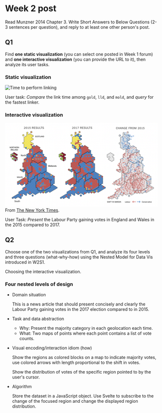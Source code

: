 # Week 2 post

Read Munzner 2014 Chapter 3.
Write Short Answers to Below Questions (2-3 sentences per question),
and reply to at least one other person's post.

## Q1

Find **one static visualization**
(you can select one posted in Week 1 forum)
and **one interactive visualization** (you can provide the URL to it),
then analyze its user tasks.

### Static visualization

![Time to perform linking](https://raw.githubusercontent.com/rui314/mold/main/docs/comparison.png)

User task:
*Compare* the link time among `gold`, `lld`, and `mold`,
and *query* for the fastest linker.

### Interactive visualization

![Votes from Labour vs Conservative](https://raw.githubusercontent.com/SichangHe/STATS401/main/week2/vote_labour_vs_conservative.png)
From [The New York Times](https://www.nytimes.com/interactive/2017/06/08/world/europe/british-general-election-results-analysis.html).

User Task:
*Present* the Labour Party gaining votes in England and Wales
in the 2015 compared to 2017.

## Q2

Choose one of the two visualizations from Q1,
and analyze its four levels and three questions (what-why-how)
using the Nested Model for Data Vis introduced in W2S1.

Choosing the interactive visualization.

### Four nested levels of design

- Domain situation

    This is a news article that should present concisely and clearly
    the Labour Party gaining votes in the 2017 election compared to in 2015.
- Task and data abstraction
    - Why:
        Present the majority category in each geolocation each time.
    - What:
        Two maps of points where each point contains a list of vote counts.
- Visual encoding/interaction idiom (how)

    Show the regions as colored blocks on a map to indicate majority votes,
    use colored arrows with length proportional to the shift in votes.

    Show the distribution of votes of the specific region pointed to
    by the user's cursor.
- Algorithm

    Store the dataset in a JavaScript object.
    Use Svelte to subscribe to the change of the focused region
    and change the displayed region distribution.
